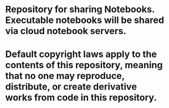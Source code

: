 # Repository for sharing Notebooks. Executable notebooks will be shared via cloud notebook servers. 
# Default copyright laws apply to the contents of this repository, meaning that no one may reproduce, distribute, or create derivative works from code in this repository. 

